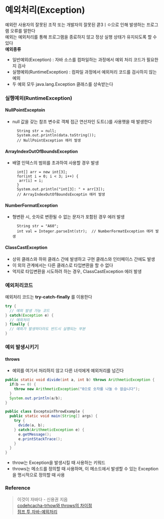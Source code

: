  # 예외처리(Exception)
 
예외란 사용자의 잘못된 조작 또는 개발자의 잘못된 콛3ㅣㅇ으로 인해 발생하는 프로그램 오류를 말한다</br>
예외는 예외처리를 통해 프로그램을 종료하지 않고 정상 실행 상태가 유지되도록 할 수 있다</br>
**예외종류**
* 일반예외(Exception) : 자바 소스를 컴파일하는 과정에서 예외 처리 코드가 필요한지 검사
* 실행예외(RuntimeException) : 컴파일 과정에서 예외처리 코드를 검사하지 않는 예외
* 두 예외 모두 java.lang.Exception 클래스를 상속받는다

### 실행예외(RuntimeException)
#### NullPointExceptoin
* null 값을 갖는 참조 변수로 객체 접근 연산자인 도트(.)를 사용햇을 때 발생한다
        
        String str = null;
        System.out.println(data.toString());
        // NullPointException 에러 발생

#### ArrayIndexOutOfBoundsException
* 배열 인덱스의 범위를 초과하여 사용할 경우 발생

        int[] arr = new int[3];
        for(int i = 0; i < 3; i++) {
         arr[i] = i;
        }
        System.out.println("int[3]: " + arr[3]);
        // ArrayIndexOutOfBoundsExceptin 에러 발생
        
#### NumberFormatException
* 형변환 시, 숫자로 변환될 수 없는 문자가 포함된 경우 에러 발생

        String str = "A60";
        int val = Integer.parseInt(str);  // NumberFormatException 에러 발생
        
#### ClassCastException
* 상위 클래스와 하위 클래스 간에 발생하고 구현 클래스와 인터페이스 간에도 발생
* 이 외의 관계에서는 다른 클래스로 타입변환을 할 수 없다
* 억지로 타입변환을 시도하려 하는 경우, ClassCastException 에러 발생


### 예외처리코드
예외처리 코드는 **try-catch-finally** 를 이용한다
```java
try {
  // 예외 발생 가능 코드
} catch(Exception e) {
  // 예외처리
} finally {
  // 예외가 발생하더라도 반드시 실행되는 부분
}
```

### 예외 발생시키기
#### throws
* 예외를 여기서 처리하지 않고 다른 녀석에게 예외처리를 넘긴다

```java
public static void divide(int a, int b) throws ArithmeticException {
  if(b == 0) {
    throw new ArithmeticException("0으로 숫자를 나눌 수 없습니다");
  }
  System.out.println(a/b);
}

public class ExceptoinThrowExample {
  public static void main(String[] args) {
    try {
      dvide(a, b);
    } catch(ArithmeticException e) {
      e.getMessage();
      e.printStackTrace();
    }
  }
}
```

* throw는 Exception을 발생시킬 때 사용하는 키워드
* throws는 메소드를 정의할 때 사용하며, 이 메소드에서 발생할 수 있는 Exception을 명시적으로 정의할 때 사용



### Reference
> 이것이 자바다 - 신용권 지음</br>
[codehcacha-trhow와 throws의 차이점](https://codechacha.com/ko/java-throw-and-throws/)</br>
[점프 투 자바-예외처리](https://wikidocs.net/229)

